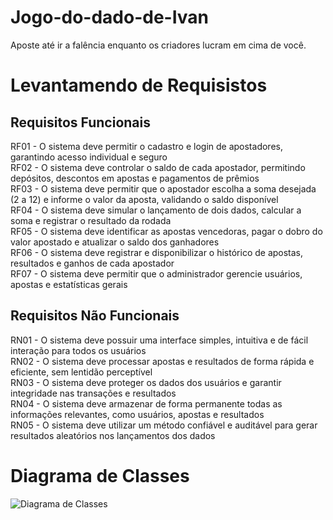 # Jogo-do-dado-de-Ivan
Aposte até ir a falência enquanto os criadores lucram em cima de você.

# Levantamendo de Requisistos

## Requisitos Funcionais
RF01 - O sistema deve permitir o cadastro e login de apostadores, garantindo acesso individual e seguro  
RF02 - O sistema deve controlar o saldo de cada apostador, permitindo depósitos, descontos em apostas e pagamentos de prêmios  
RF03 - O sistema deve permitir que o apostador escolha a soma desejada (2 a 12) e informe o valor da aposta, validando o saldo disponível  
RF04 - O sistema deve simular o lançamento de dois dados, calcular a soma e registrar o resultado da rodada  
RF05 - O sistema deve identificar as apostas vencedoras, pagar o dobro do valor apostado e atualizar o saldo dos ganhadores  
RF06 - O sistema deve registrar e disponibilizar o histórico de apostas, resultados e ganhos de cada apostador  
RF07 - O sistema deve permitir que o administrador gerencie usuários, apostas e estatísticas gerais  
## Requisitos Não Funcionais
RN01 - O sistema deve possuir uma interface simples, intuitiva e de fácil interação para todos os usuários  
RN02 - O sistema deve processar apostas e resultados de forma rápida e eficiente, sem lentidão perceptível  
RN03 - O sistema deve proteger os dados dos usuários e garantir integridade nas transações e resultados  
RN04 - O sistema deve armazenar de forma permanente todas as informações relevantes, como usuários, apostas e resultados  
RN05 - O sistema deve utilizar um método confiável e auditável para gerar resultados aleatórios nos lançamentos dos dados  

# Diagrama de Classes

![Diagrama de Classes](./images/DiagramadeClasses.png)
